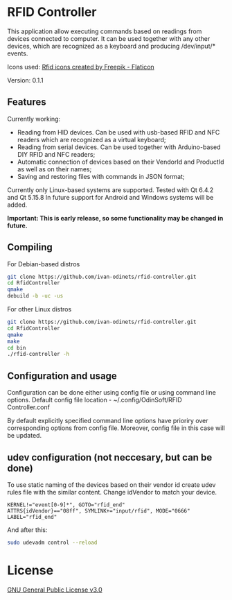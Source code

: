 # RFID Controller

This application allow executing commands based on readings from devices connected to computer. It can be used together with any other devices, which are recognized as a keyboard and producing /dev/input/* events.

Icons used: [Rfid icons created by Freepik - Flaticon](https://www.flaticon.com/free-icons/rfid)

Version: 0.1.1

## Features

Currently working:
- Reading from HID devices. Can be used with usb-based RFID and NFC readers which are recognized as a virtual keyboard;
- Reading from serial devices. Can be used together with Arduino-based DIY RFID and NFC readers;
- Automatic connection of devices based on their VendorId and ProductId as well as on their names;
- Saving and restoring files with commands in JSON format;

Currently only Linux-based systems are supported. Tested with Qt 6.4.2 and Qt 5.15.8
In future support for Android and Windows systems will be added.

**Important: This is early release, so some functionality may be changed in future.**

## Compiling

For Debian-based distros
```bash
git clone https://github.com/ivan-odinets/rfid-controller.git
cd RfidController
qmake
debuild -b -uc -us
```

For other Linux distros
```bash
git clone https://github.com/ivan-odinets/rfid-controller.git
cd RfidController
qmake
make
cd bin
./rfid-controller -h
```

## Configuration and usage

Configuration can be done either using config file or using command line options. Default config file location - ~/.config/OdinSoft/RFID Controller.conf

By default explicitly specified command line options have prioriry over corresponding options from config file. Moreover, config file in this case will be updated.

## udev configuration (not neccesary, but can be done)

To use static naming of the devices based on their vendor id create udev rules file with the similar content. Change idVendor to match your device.

```
KERNEL!="event[0-9]*", GOTO="rfid_end"
ATTRS{idVendor}=="08ff", SYMLINK+="input/rfid", MODE="0666"
LABEL="rfid_end"
```

And after this:
```bash
sudo udevadm control --reload
```

# License
[GNU General Public License v3.0](https://choosealicense.com/licenses/gpl-3.0/)
